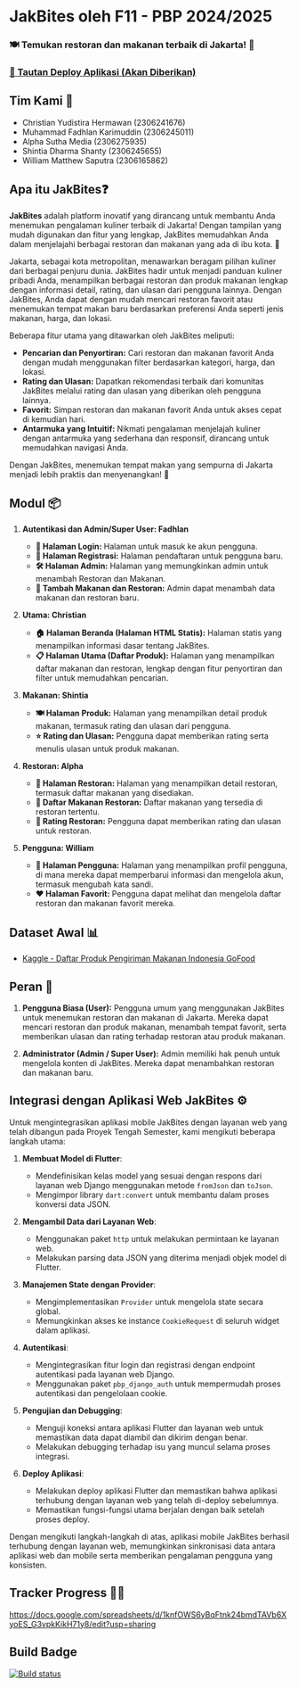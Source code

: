# JakBites oleh F11 - PBP 2024/2025

### 🍽️ Temukan restoran dan makanan terbaik di Jakarta! 🌆

### [🚀 Tautan Deploy Aplikasi (Akan Diberikan)](link_here)

## Tim Kami 👥

- Christian Yudistira Hermawan (2306241676)
- Muhammad Fadhlan Karimuddin (2306245011)
- Alpha Sutha Media (2306275935)
- Shintia Dharma Shanty (2306245655)
- William Matthew Saputra (2306165862)

## Apa itu JakBites❓

**JakBites** adalah platform inovatif yang dirancang untuk membantu Anda menemukan pengalaman kuliner terbaik di Jakarta! Dengan tampilan yang mudah digunakan dan fitur yang lengkap, JakBites memudahkan Anda dalam menjelajahi berbagai restoran dan makanan yang ada di ibu kota. 🎉

Jakarta, sebagai kota metropolitan, menawarkan beragam pilihan kuliner dari berbagai penjuru dunia. JakBites hadir untuk menjadi panduan kuliner pribadi Anda, menampilkan berbagai restoran dan produk makanan lengkap dengan informasi detail, rating, dan ulasan dari pengguna lainnya. Dengan JakBites, Anda dapat dengan mudah mencari restoran favorit atau menemukan tempat makan baru berdasarkan preferensi Anda seperti jenis makanan, harga, dan lokasi.

Beberapa fitur utama yang ditawarkan oleh JakBites meliputi:
- **Pencarian dan Penyortiran:** Cari restoran dan makanan favorit Anda dengan mudah menggunakan filter berdasarkan kategori, harga, dan lokasi.
- **Rating dan Ulasan:** Dapatkan rekomendasi terbaik dari komunitas JakBites melalui rating dan ulasan yang diberikan oleh pengguna lainnya.
- **Favorit:** Simpan restoran dan makanan favorit Anda untuk akses cepat di kemudian hari.
- **Antarmuka yang Intuitif:** Nikmati pengalaman menjelajah kuliner dengan antarmuka yang sederhana dan responsif, dirancang untuk memudahkan navigasi Anda.

Dengan JakBites, menemukan tempat makan yang sempurna di Jakarta menjadi lebih praktis dan menyenangkan! 🌟

## Modul 📦

1. **Autentikasi dan Admin/Super User: Fadhlan**
   - **🔐 Halaman Login:** Halaman untuk masuk ke akun pengguna.
   - **📝 Halaman Registrasi:** Halaman pendaftaran untuk pengguna baru.
   - **🛠️ Halaman Admin:** Halaman yang memungkinkan admin untuk menambah Restoran dan Makanan.
   - **🍔 Tambah Makanan dan Restoran:** Admin dapat menambah data makanan dan restoran baru.

2. **Utama: Christian**
   - **🏠 Halaman Beranda (Halaman HTML Statis):** Halaman statis yang menampilkan informasi dasar tentang JakBites.
   - **📋 Halaman Utama (Daftar Produk):** Halaman yang menampilkan daftar makanan dan restoran, lengkap dengan fitur penyortiran dan filter untuk memudahkan pencarian.

3. **Makanan: Shintia**
   - **🍽️ Halaman Produk:** Halaman yang menampilkan detail produk makanan, termasuk rating dan ulasan dari pengguna.
   - **⭐ Rating dan Ulasan:** Pengguna dapat memberikan rating serta menulis ulasan untuk produk makanan.

4. **Restoran: Alpha**
   - **🏢 Halaman Restoran:** Halaman yang menampilkan detail restoran, termasuk daftar makanan yang disediakan.
   - **🍛 Daftar Makanan Restoran:** Daftar makanan yang tersedia di restoran tertentu.
   - **🌟 Rating Restoran:** Pengguna dapat memberikan rating dan ulasan untuk restoran.

5. **Pengguna: William**
   - **👤 Halaman Pengguna:** Halaman yang menampilkan profil pengguna, di mana mereka dapat memperbarui informasi dan mengelola akun, termasuk mengubah kata sandi.
   - **❤️ Halaman Favorit:** Pengguna dapat melihat dan mengelola daftar restoran dan makanan favorit mereka.

## Dataset Awal 📊

- [Kaggle - Daftar Produk Pengiriman Makanan Indonesia GoFood](https://www.kaggle.com/datasets/ariqsyahalam/indonesia-food-delivery-gofood-product-list)

## Peran 🔏

1. **Pengguna Biasa (User):** 
   Pengguna umum yang menggunakan JakBites untuk menemukan restoran dan makanan di Jakarta. Mereka dapat mencari restoran dan produk makanan, menambah tempat favorit, serta memberikan ulasan dan rating terhadap restoran atau produk makanan.

2. **Administrator (Admin / Super User):** 
   Admin memiliki hak penuh untuk mengelola konten di JakBites. Mereka dapat menambahkan restoran dan makanan baru.

## Integrasi dengan Aplikasi Web JakBites ⚙️

Untuk mengintegrasikan aplikasi mobile JakBites dengan layanan web yang telah dibangun pada Proyek Tengah Semester, kami mengikuti beberapa langkah utama:

1. **Membuat Model di Flutter**:
   - Mendefinisikan kelas model yang sesuai dengan respons dari layanan web Django menggunakan metode `fromJson` dan `toJson`.
   - Mengimpor library `dart:convert` untuk membantu dalam proses konversi data JSON.

2. **Mengambil Data dari Layanan Web**:
   - Menggunakan paket `http` untuk melakukan permintaan ke layanan web.
   - Melakukan parsing data JSON yang diterima menjadi objek model di Flutter.

3. **Manajemen State dengan Provider**:
   - Mengimplementasikan `Provider` untuk mengelola state secara global.
   - Memungkinkan akses ke instance `CookieRequest` di seluruh widget dalam aplikasi.

4. **Autentikasi**:
   - Mengintegrasikan fitur login dan registrasi dengan endpoint autentikasi pada layanan web Django.
   - Menggunakan paket `pbp_django_auth` untuk mempermudah proses autentikasi dan pengelolaan cookie.

5. **Pengujian dan Debugging**:
   - Menguji koneksi antara aplikasi Flutter dan layanan web untuk memastikan data dapat diambil dan dikirim dengan benar.
   - Melakukan debugging terhadap isu yang muncul selama proses integrasi.

6. **Deploy Aplikasi**:
   - Melakukan deploy aplikasi Flutter dan memastikan bahwa aplikasi terhubung dengan layanan web yang telah di-deploy sebelumnya.
   - Memastikan fungsi-fungsi utama berjalan dengan baik setelah proses deploy.

Dengan mengikuti langkah-langkah di atas, aplikasi mobile JakBites berhasil terhubung dengan layanan web, memungkinkan sinkronisasi data antara aplikasi web dan mobile serta memberikan pengalaman pengguna yang konsisten.

## Tracker Progress 🧑‍💻
https://docs.google.com/spreadsheets/d/1knfOWS6yBqFtnk24bmdTAVb6XyoES_G3vpkKikH71y8/edit?usp=sharing

## Build Badge  
[![Build status](https://build.appcenter.ms/v0.1/apps/f42e3dea-3a3a-4576-bfbe-706ad8177e6c/branches/main/badge)](https://appcenter.ms)
